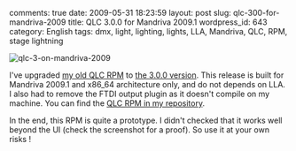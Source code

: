 comments: true
date: 2009-05-31 18:23:59
layout: post
slug: qlc-300-for-mandriva-2009
title: QLC 3.0.0 for Mandriva 2009.1
wordpress_id: 643
category: English
tags: dmx, light, lighting, lights, LLA, Mandriva, QLC, RPM, stage lightning

![qlc-3-on-mandriva-2009](/static/uploads/2009/05/qlc-3-on-mandriva-2009.png)

I've upgraded [my old QLC RPM](http://kevin.deldycke.com/2008/05/qlc-2-6-1-for-mandriva-2008-1/) to [the 3.0.0 version](http://sourceforge.net/forum/forum.php?forum_id=930755). This release is built for Mandriva 2009.1 and x86_64 architecture only, and do not depends on LLA. I also had to remove the FTDI output plugin as it doesn't compile on my machine. You can find the [QLC RPM in my repository](http://kevin.deldycke.com/static/repository/mandriva/2009.1/x86_64/).

In the end, this RPM is quite a prototype. I didn't checked that it works well beyond the UI (check the screenshot for a proof). So use it at your own risks !
